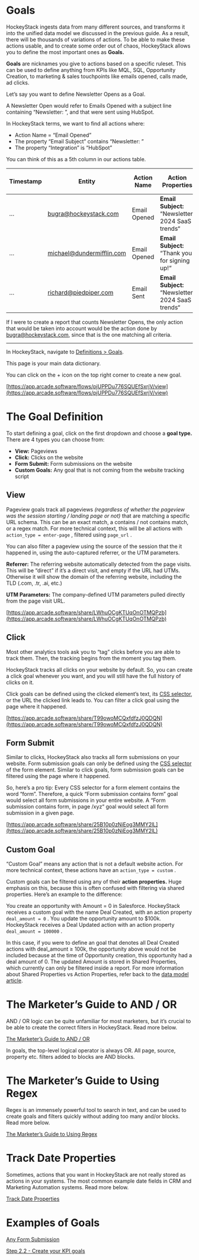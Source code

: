# Goals

HockeyStack ingests data from many different sources, and transforms it into the unified data model we discussed in the previous guide. As a result, there will be thousands of variations of actions. To be able to make these actions usable, and to create some order out of chaos, HockeyStack allows you to define the most important ones as **Goals.**

**Goals** are nicknames you give to actions based on a specific ruleset. This can be used to define anything from KPIs like MQL, SQL, Opportunity Creation, to marketing & sales touchpoints like emails opened, calls made, ad clicks.

Let’s say you want to define Newsletter Opens as a Goal.

A Newsletter Open would refer to Emails Opened with a subject line containing “Newsletter: ”, and that were sent using HubSpot.

In HockeyStack terms, we want to find all actions where:

- Action Name = “Email Opened”
- The property “Email Subject” contains “Newsletter: ”
- The property “Integration” is “HubSpot”

You can think of this as a 5th column in our actions table.

| Timestamp | Entity | Action Name | Action Properties | Is this a “Newsletter Open”? |
| --- | --- | --- | --- | --- |
| … | bugra@hockeystack.com | Email Opened | **Email Subject:** “Newsletter: 2024 SaaS trends“ | Yes |
| … | michael@dundermifflin.com | Email Opened | **Email Subject:** “Thank you for signing up!“ | No |
| … | richard@piedpiper.com | Email Sent | **Email Subject:** “Newsletter: 2024 SaaS trends“ | No |

If I were to create a report that counts Newsletter Opens, the only action that would be taken into account would be the action done by bugra@hockeystack.com, since that is the one matching all criteria.

---

In HockeyStack, navigate to [Definitions > Goals](https://hockeystack.com/dashboard/actions/?utm_source=hockeystack_academy).

This page is your main data dictionary.

You can click on the + icon on the top right corner to create a new goal.

[https://app.arcade.software/flows/pjUPPDu776SQUEfSxrjV/view](https://app.arcade.software/flows/pjUPPDu776SQUEfSxrjV/view)

# The Goal Definition

To start defining a goal, click on the first dropdown and choose a **goal type.** There are 4 types you can choose from:

- **View:** Pageviews
- **Click:** Clicks on the website
- **Form Submit:** Form submissions on the website
- **Custom Goals:** Any goal that is not coming from the website tracking script

## View

Pageview goals track all pageviews *(regardless of whether the pageview was the session starting / landing page or not)* that are matching a specific URL schema. This can be an exact match, a contains / not contains match, or a regex match. For more technical context, this will be all actions with `action_type = enter-page` , filtered using `page_url` .

You can also filter a pageview using the source of the session that the it happened in, using the auto-captured referrer, or the UTM parameters.

**Referrer:** The referring website automatically detected from the page visits. This will be “direct” if it’s a direct visit, and empty if the URL had UTMs. Otherwise it will show the domain of the referring website, including the TLD (.com, .tr, .ai, etc.)

**UTM Parameters:** The company-defined UTM parameters pulled directly from the page visit URL.

[https://app.arcade.software/share/LWhuOCgKTUqOnOTMQPzb](https://app.arcade.software/share/LWhuOCgKTUqOnOTMQPzb)

## Click

Most other analytics tools ask you to “tag” clicks before you are able to track them. Then, the tracking begins from the moment you tag them. 

HockeyStack tracks all clicks on your website by default. So, you can create a click goal whenever you want, and you will still have the full history of clicks on it.

Click goals can be defined using the clicked element’s text, its [CSS selector](../../Goals/Finding-Out-a-Button's-CSS-Selector.md), or the URL the clicked link leads to. You can filter a click goal using the page where it happened.

[https://app.arcade.software/share/T99owoMCQxfdfzJ0QDQN](https://app.arcade.software/share/T99owoMCQxfdfzJ0QDQN)

## Form Submit

Similar to clicks, HockeyStack also tracks all form submissions on your website. Form submission goals can only be defined using the [CSS selector](../../Goals/Finding-Out-a-Button's-CSS-Selector.md) of the form element. Similar to click goals, form submission goals can be filtered using the page where it happened.

So, here’s a pro tip: Every CSS selector for a form element contains the word “form”. Therefore, a quick “Form submission contains form” goal would select all form submissions in your entire website. A “Form submission contains form, in page /xyz“ goal would select all form submission in a given page. 

[https://app.arcade.software/share/25B10p0zNiEog3MMY2lL](https://app.arcade.software/share/25B10p0zNiEog3MMY2lL)

## Custom Goal

“Custom Goal” means any action that is not a default website action. For more technical context, these actions have an `action_type = custom` .

Custom goals can be filtered using any of their **action properties.** Huge emphasis on this, because this is often confused with filtering via shared properties. Here’s an example to the difference:

You create an opportunity with Amount = 0 in Salesforce. HockeyStack receives a custom goal with the name Deal Created, with an action property `deal_amount = 0` . You update the opportunity amount to $100k. HockeyStack receives a Deal Updated action with an action property `deal_amount = 100000` .

In this case, if you were to define an goal that denotes all Deal Created actions with deal_amount ≥ 100k, the opportunity above would not be included because at the time of Opportunity creation, this opportunity had a deal amount of 0. The updated Amount is stored in Shared Properties, which currently can only be filtered inside a report. For more information about Shared Properties vs Action Properties, refer back to the [data model article](The-HockeyStack-data-model.md).

# The Marketer’s Guide to AND / OR

AND / OR logic can be quite unfamiliar for most marketers, but it’s crucial to be able to create the correct filters in HockeyStack. Read more below.

[The Marketer’s Guide to AND / OR](Goals/The-Marketers-Guide-to-AND-OR.md)

In goals, the top-level logical operator is always OR. All page, source, property etc. filters added to blocks are AND blocks.

# The Marketer’s Guide to Using Regex

Regex is an immensely powerful tool to search in text, and can be used to create goals and filters quickly without adding too many and/or blocks. Read more below.

[The Marketer’s Guide to Using Regex](Goals/The-Marketers-Guide-to-Using-Regex.md)

# Track Date Properties

Sometimes, actions that you want in HockeyStack are not really stored as actions in your systems. The most common example date fields in CRM and Marketing Automation systems. Read more below.

[Track Date Properties](Goals/Track-Date-Properties.md)

# Examples of Goals

[Any Form Submission](Goals/Any-Form-Submission.md)

[Step 2.2 - Create your KPI goals](../102-Implementation-Guide/Step-2-2-Create-your-KPI-goals.md)
